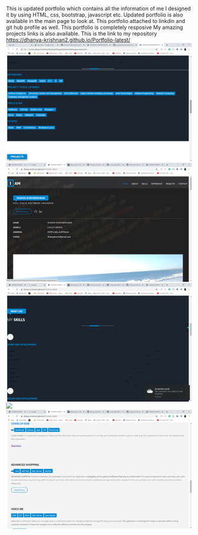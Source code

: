 This is updated portfolio which contains all the information of me I designed it by using HTML, css, bootstrap, javascript etc.
Updated portfolio is also available in the main page to look at.
This portfolio attached to linkdin and git hub profile as well.
This portfolio is completely resposive
My amazing projects links is also available.
This is the link to my repository
https://dhanya-krishnan2.github.io/Portfolio-latest/
![](2020-07-04%20(2).png)
![](2020-07-04%20(3).png)
![](2020-07-04%20(4).png)
![](2020-07-04%20(5).png)
![](2020-07-04%20(6).png)
